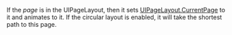 If the _page_ is in the UIPageLayout, then it sets [UIPageLayout.CurrentPage](https://developer.roblox.com/api-reference/property/UIPageLayout/CurrentPage) to it and animates to it. If the circular layout is enabled, it will take the shortest path to this page.